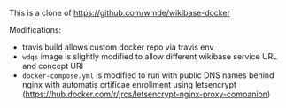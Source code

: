 This is a clone of https://github.com/wmde/wikibase-docker

Modifications:
* travis build allows custom docker repo via travis env
* `wdqs` image is slightly modified to allow different wikibase service URL and concept URI 
* `docker-compose.yml` is modified to run with public DNS names behind nginx with automatis crtificae enrollment using letsencrypt (https://hub.docker.com/r/jrcs/letsencrypt-nginx-proxy-companion)